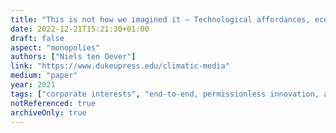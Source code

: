 ```yaml
---
title: "This is not how we imagined it – Technological affordances, economic drivers, and the Internet architecture imaginary"
date: 2022-12-21T15:21:30+01:00
draft: false
aspect: "monopolies"
authors: ["Niels ten Oever"]
link: "https://www.dukeupress.edu/climatic-media"
medium: "paper"
year: 2021
tags: ["corporate interests", "end-to-end, permissionless innovation, and openness", "policy and technology"]
notReferenced: true
archiveOnly: true
---
```

